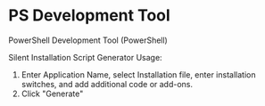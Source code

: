 # PS Development Tool
PowerShell Development Tool (PowerShell)

Silent Installation Script Generator Usage:
1. Enter Application Name, select Installation file, enter installation switches, and add additional code or add-ons.
2. Click "Generate"
